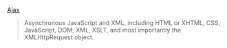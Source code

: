 [Ajax](https://developer.mozilla.org/en-US/docs/Web/Guide/AJAX)

> Asynchronous JavaScript and XML, including HTML or XHTML, CSS, JavaScript, DOM, XML, XSLT, and most importantly the XMLHttpRequest object.